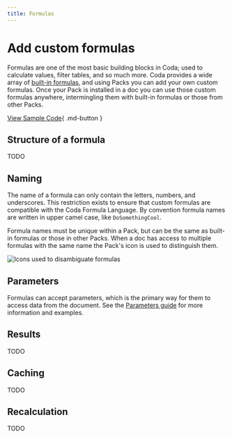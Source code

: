 ```yaml
---
title: Formulas
---
```


# Add custom formulas

Formulas are one of the most basic building blocks in Coda; used to calculate values, filter tables, and so much more. Coda provides a wide array of [built-in formulas][formulas], and using Packs you can add your own custom formulas. Once your Pack is installed in a doc you can use those custom formulas anywhere, intermingling them with built-in formulas or those from other Packs.

[View Sample Code][samples]{ .md-button }


## Structure of a formula

TODO


## Naming

The name of a formula can only contain the letters, numbers, and underscores. This restriction exists to ensure that custom formulas are compatible with the Coda Formula Language. By convention formula names are written in upper camel case, like `DoSomethingCool`.

Formula names must be unique within a Pack, but can be the same as built-in formulas or those in other Packs. When a doc has access to multiple formulas with the same name the Pack's icon is used to distinguish them.

<img src="../../../images/formula_disambiguation.png" srcset="../../../images/formula_disambiguation_2x.png 2x" class="screenshot" alt="Icons used to disambiguate formulas">


## Parameters

Formulas can accept parameters, which is the primary way for them to access data from the document. See the [Parameters guide][parameters] for more information and examples.


## Results

TODO


## Caching

TODO


## Recalculation

TODO


[samples]: ../../samples/topic/formula.md
[formulas]: https://coda.io/formulas
[parameters]: ../basics/parameters.md
[actions]: actions.md
